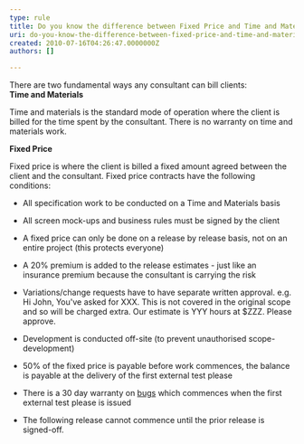 ```yaml
---
type: rule
title: Do you know the difference between Fixed Price and Time and Materials work?
uri: do-you-know-the-difference-between-fixed-price-and-time-and-materials-work
created: 2010-07-16T04:26:47.0000000Z
authors: []

---
```


 There are two fundamental ways any consultant can bill clients:<br> 
**Time and Materials**

Time and materials is the standard mode of operation where the client is billed for the time spent by the consultant. There is no warranty on time and materials work.

**Fixed Price**

Fixed price is where the client is billed a fixed amount agreed between the client and the consultant. Fixed price contracts have the following conditions:

- All specification work to be conducted on a Time and Materials basis
- All screen mock-ups and business rules must be signed by the client
- A fixed price can only be done on a release by release basis, not on an entire project (this protects everyone)
- A 20% premium is added to the release estimates - just like an insurance premium because the consultant is carrying the risk
- Variations/change requests have to have separate written approval. e.g. Hi John, You've asked for XXX. This is not covered in the original scope and so will be charged extra. Our estimate is YYY hours at $ZZZ. Please approve.


- Development is conducted off-site (to prevent unauthorised scope-development)
- 50% of the fixed price is payable before work commences, the balance is payable at the delivery of the first external test please
- There is a 30 day warranty on [bugs](/Management/RulesToSuccessfulProjects/Pages/BugDefinition.aspx) which commences when the first external test please is issued
- The following release cannot commence until the prior release is signed-off.




